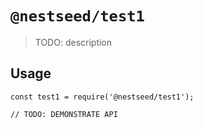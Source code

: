 # `@nestseed/test1`

> TODO: description

## Usage

```
const test1 = require('@nestseed/test1');

// TODO: DEMONSTRATE API
```
